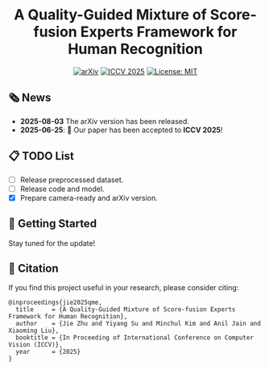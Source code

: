<div align='center'>
  
# A Quality-Guided Mixture of Score-fusion Experts Framework for Human Recognition
[![arXiv](https://img.shields.io/badge/arXiv-2508.00053-b31b1b.svg)](https://arxiv.org/abs/2508.00053)
[![ICCV 2025](https://img.shields.io/badge/ICCV-2025-blue)](https://iccv.thecvf.com/Conferences/2025)
[![License: MIT](https://img.shields.io/badge/License-MIT-red)](https://github.com/jiezhu23/QME_ICCV25)
</div>

## 🗞️ News  
- **2025-08-03** The arXiv version has been released.
- **2025-06-25**: 🎉 Our paper has been accepted to **ICCV 2025**!  

## 📋 TODO List
- [ ] Release preprocessed dataset.
- [ ] Release code and model.
- [x] Prepare camera-ready and arXiv version.

## 🚀 Getting Started  

Stay tuned for the update!

## 📄 Citation
If you find this project useful in your research, please consider citing:
```
@inproceedings{jie2025qme,
  title     = {A Quality-Guided Mixture of Score-fusion Experts Framework for Human Recognition},
  author    = {Jie Zhu and Yiyang Su and Minchul Kim and Anil Jain and Xiaoming Liu},
  booktitle = {In Proceeding of International Conference on Computer Vision (ICCV)},
  year      = {2025}
}
```

